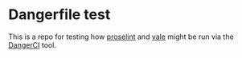 # Dangerfile test

This is a repo for testing how [proselint][] and [vale][] might be run
via the [DangerCI][] tool.

   [proselint]: https://github.com/amperser/proselint
   [vale]: https://github.com/errata-ai/vale#usage
   [DangerCI]: https://danger.systems/reference.html

